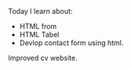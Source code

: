 Today I learn about:

- HTML from
- HTML Tabel 
- Devlop contact form using html.

Improved cv website.
